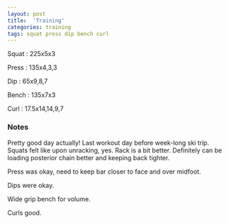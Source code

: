 ```yaml
---
layout: post
title:  'Training'
categories: training
tags: squat press dip bench curl
---
```


Squat       :   225x5x3

Press       :   135x4,3,3

Dip         :   65x9,8,7

Bench       :   135x7x3

Curl        :   17.5x14,14,9,7

### Notes

Pretty good day actually! Last workout day before week-long ski trip. Squats felt like
upon unracking, yes. Rack is a bit better. Definitely can be loading posterior chain
better and keeping back tighter.

Press was okay, need to keep bar closer to face and over midfoot.

Dips were okay.

Wide grip bench for volume.

Curls good.
